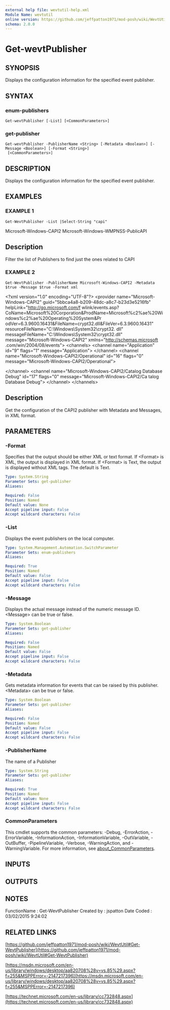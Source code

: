 ```yaml
---
external help file: wevtutil-help.xml
Module Name: wevtutil
online version: https://github.com/jeffpatton1971/mod-posh/wiki/WevtUtil#Get-WevtPublisher
schema: 2.0.0
---
```


# Get-wevtPublisher

## SYNOPSIS
Displays the configuration information for the specified event publisher.

## SYNTAX

### enum-publishers
```
Get-wevtPublisher [-List] [<CommonParameters>]
```

### get-publisher
```
Get-wevtPublisher -PublisherName <String> [-Metadata <Boolean>] [-Message <Boolean>] [-Format <String>]
 [<CommonParameters>]
```

## DESCRIPTION
Displays the configuration information for the specified event publisher.

## EXAMPLES

### EXAMPLE 1
```
Get-WevtPublisher -List |Select-String "capi"
```

Microsoft-Windows-CAPI2
Microsoft-Windows-WMPNSS-PublicAPI

Description
-----------
Filter the list of Publishers to find just the ones related to CAPI

### EXAMPLE 2
```
Get-WevtPublisher -PublisherName Microsoft-Windows-CAPI2 -Metadata $true -Message $true -Format xml
```

\<?xml version="1.0" encoding="UTF-8"?\>
\<provider name="Microsoft-Windows-CAPI2" guid="5bbca4a8-b209-48dc-a8c7-b23d3e5216fb" helpLink="http://go.microsoft.com/f
wlink/events.asp?CoName=Microsoft%20Corporation&amp;ProdName=Microsoft%c2%ae%20Windows%c2%ae%20Operating%20System&amp;Pr
odVer=6.3.9600.16431&amp;FileName=crypt32.dll&amp;FileVer=6.3.9600.16431" resourceFileName="C:\Windows\System32\crypt32.
dll" messageFileName="C:\Windows\System32\crypt32.dll" message="Microsoft-Windows-CAPI2" xmlns="http://schemas.microsoft
.com/win/2004/08/events"\>
\<channels\>
\<channel name="Application" id="9" flags="1" message="Application"\>
\</channel\>
\<channel name="Microsoft-Windows-CAPI2/Operational" id="16" flags="0" message="Microsoft-Windows-CAPI2/Operational"\>

\</channel\>
\<channel name="Microsoft-Windows-CAPI2/Catalog Database Debug" id="17" flags="0" message="Microsoft-Windows-CAPI2/Ca
talog Database Debug"\>
\</channel\>
\</channels\>

Description
-----------
Get the configuration of the CAPI2 publisher with Metadata and Messages, in XML format.

## PARAMETERS

### -Format
Specifies that the output should be either XML or text format.
If \<Format\> is XML, the output is displayed in XML format.
If
\<Format\> is Text, the output is displayed without XML tags.
The
default is Text.

```yaml
Type: System.String
Parameter Sets: get-publisher
Aliases:

Required: False
Position: Named
Default value: None
Accept pipeline input: False
Accept wildcard characters: False
```

### -List
Displays the event publishers on the local computer.

```yaml
Type: System.Management.Automation.SwitchParameter
Parameter Sets: enum-publishers
Aliases:

Required: True
Position: Named
Default value: False
Accept pipeline input: False
Accept wildcard characters: False
```

### -Message
Displays the actual message instead of the numeric message ID.
\<Message\>
can be true or false.

```yaml
Type: System.Boolean
Parameter Sets: get-publisher
Aliases:

Required: False
Position: Named
Default value: False
Accept pipeline input: False
Accept wildcard characters: False
```

### -Metadata
Gets metadata information for events that can be raised by this publisher.
\<Metadata\> can be true or false.

```yaml
Type: System.Boolean
Parameter Sets: get-publisher
Aliases:

Required: False
Position: Named
Default value: False
Accept pipeline input: False
Accept wildcard characters: False
```

### -PublisherName
The name of a Publisher

```yaml
Type: System.String
Parameter Sets: get-publisher
Aliases:

Required: True
Position: Named
Default value: None
Accept pipeline input: False
Accept wildcard characters: False
```

### CommonParameters
This cmdlet supports the common parameters: -Debug, -ErrorAction, -ErrorVariable, -InformationAction, -InformationVariable, -OutVariable, -OutBuffer, -PipelineVariable, -Verbose, -WarningAction, and -WarningVariable. For more information, see [about_CommonParameters](http://go.microsoft.com/fwlink/?LinkID=113216).

## INPUTS

## OUTPUTS

## NOTES
FunctionName : Get-WevtPublisher
Created by   : jspatton
Date Coded   : 03/02/2015 9:24:02

## RELATED LINKS

[https://github.com/jeffpatton1971/mod-posh/wiki/WevtUtil#Get-WevtPublisher](https://github.com/jeffpatton1971/mod-posh/wiki/WevtUtil#Get-WevtPublisher)

[https://msdn.microsoft.com/en-us/library/windows/desktop/aa820708%28v=vs.85%29.aspx?f=255&MSPPError=-2147217396](https://msdn.microsoft.com/en-us/library/windows/desktop/aa820708%28v=vs.85%29.aspx?f=255&MSPPError=-2147217396)

[https://technet.microsoft.com/en-us/library/cc732848.aspx](https://technet.microsoft.com/en-us/library/cc732848.aspx)

